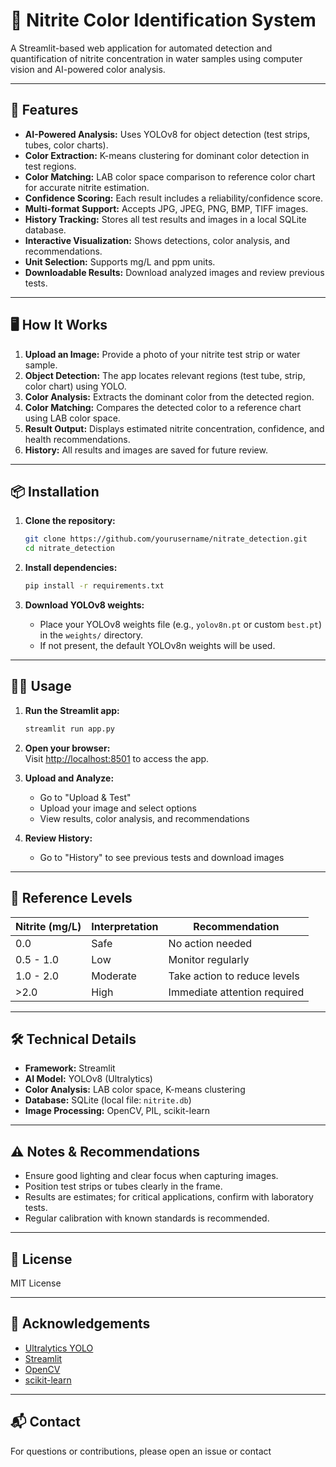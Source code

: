 # 🧪 Nitrite Color Identification System

A Streamlit-based web application for automated detection and quantification of nitrite concentration in water samples using computer vision and AI-powered color analysis.

---

## 🚀 Features

- **AI-Powered Analysis:** Uses YOLOv8 for object detection (test strips, tubes, color charts).
- **Color Extraction:** K-means clustering for dominant color detection in test regions.
- **Color Matching:** LAB color space comparison to reference color chart for accurate nitrite estimation.
- **Confidence Scoring:** Each result includes a reliability/confidence score.
- **Multi-format Support:** Accepts JPG, JPEG, PNG, BMP, TIFF images.
- **History Tracking:** Stores all test results and images in a local SQLite database.
- **Interactive Visualization:** Shows detections, color analysis, and recommendations.
- **Unit Selection:** Supports mg/L and ppm units.
- **Downloadable Results:** Download analyzed images and review previous tests.

---

## 🖥️ How It Works

1. **Upload an Image:** Provide a photo of your nitrite test strip or water sample.
2. **Object Detection:** The app locates relevant regions (test tube, strip, color chart) using YOLO.
3. **Color Analysis:** Extracts the dominant color from the detected region.
4. **Color Matching:** Compares the detected color to a reference chart using LAB color space.
5. **Result Output:** Displays estimated nitrite concentration, confidence, and health recommendations.
6. **History:** All results and images are saved for future review.

---

## 📦 Installation

1. **Clone the repository:**
    ```sh
    git clone https://github.com/yourusername/nitrate_detection.git
    cd nitrate_detection
    ```

2. **Install dependencies:**
    ```sh
    pip install -r requirements.txt
    ```

3. **Download YOLOv8 weights:**
    - Place your YOLOv8 weights file (e.g., `yolov8n.pt` or custom `best.pt`) in the `weights/` directory.
    - If not present, the default YOLOv8n weights will be used.

---

## 🏃‍♂️ Usage

1. **Run the Streamlit app:**
    ```sh
    streamlit run app.py
    ```

2. **Open your browser:**  
   Visit [http://localhost:8501](http://localhost:8501) to access the app.

3. **Upload and Analyze:**
    - Go to "Upload & Test"
    - Upload your image and select options
    - View results, color analysis, and recommendations

4. **Review History:**
    - Go to "History" to see previous tests and download images

---

## 📝 Reference Levels

| Nitrite (mg/L) | Interpretation         | Recommendation                |
|----------------|-----------------------|-------------------------------|
| 0.0            | Safe                  | No action needed              |
| 0.5 - 1.0      | Low                   | Monitor regularly             |
| 1.0 - 2.0      | Moderate              | Take action to reduce levels  |
| >2.0           | High                  | Immediate attention required  |

---

## 🛠️ Technical Details

- **Framework:** Streamlit
- **AI Model:** YOLOv8 (Ultralytics)
- **Color Analysis:** LAB color space, K-means clustering
- **Database:** SQLite (local file: `nitrite.db`)
- **Image Processing:** OpenCV, PIL, scikit-learn

---

## ⚠️ Notes & Recommendations

- Ensure good lighting and clear focus when capturing images.
- Position test strips or tubes clearly in the frame.
- Results are estimates; for critical applications, confirm with laboratory tests.
- Regular calibration with known standards is recommended.

---

## 📄 License

MIT License

---

## 🤝 Acknowledgements

- [Ultralytics YOLO](https://github.com/ultralytics/ultralytics)
- [Streamlit](https://streamlit.io/)
- [OpenCV](https://opencv.org/)
- [scikit-learn](https://scikit-learn.org/)

---

## 📬 Contact

For questions or contributions, please open an issue or contact